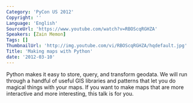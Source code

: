 ```yaml
---
Category: 'PyCon US 2012'
Copyright: ''
Language: 'English'
SourceUrl: 'https://www.youtube.com/watch?v=RBOScqRGHZA'
Speakers: [Zain Memon]
Tags: []
ThumbnailUrl: 'http://img.youtube.com/vi/RBOScqRGHZA/hqdefault.jpg'
Title: 'Making maps with Python'
date: '2012-03-10'
---
```

Python makes it easy to store, query, and transform geodata. We will run
through a handful of useful GIS libraries and patterns that let you do magical
things with your maps. If you want to make maps that are more interactive and
more interesting, this talk is for you.

